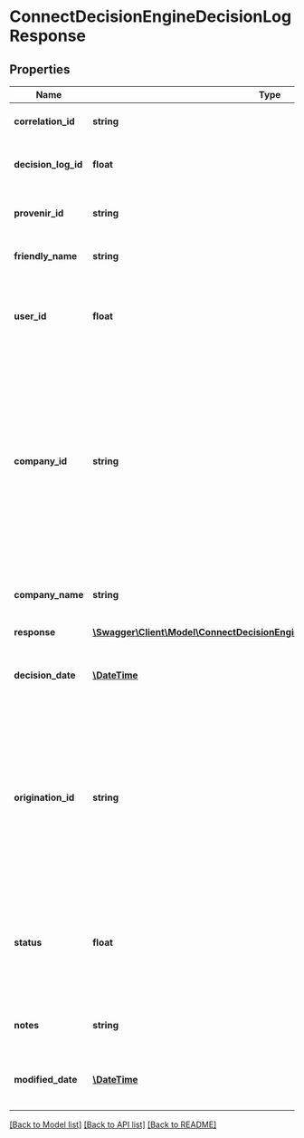 # ConnectDecisionEngineDecisionLogResponse

## Properties
Name | Type | Description | Notes
------------ | ------------- | ------------- | -------------
**correlation_id** | **string** | A unique ID assigned to this request. | [optional] 
**decision_log_id** | **float** | The unique identifier for the decision log. | [optional] 
**provenir_id** | **string** | The unique identifier of the decision tree. | [optional] 
**friendly_name** | **string** | The name of the decision tree. | [optional] 
**user_id** | **float** | The unique identifier for the user&#x27;s account, used across the Creditsafe product suite. | [optional] 
**company_id** | **string** | The connectId of the company that the decision was ran on. A connectId is the primary Company identifier that is used to uniquely identify all companies across Creditsafe&#x27;s Universe and Partner Network. | [optional] 
**company_name** | **string** | The name of the company that the decision was ran on. | [optional] 
**response** | [**\Swagger\Client\Model\ConnectDecisionEngineDecisionLogResponseResponse**](ConnectDecisionEngineDecisionLogResponseResponse.md) |  | [optional] 
**decision_date** | [**\DateTime**](\DateTime.md) | The timestamp that the decision model was run. | [optional] 
**origination_id** | **string** | Displays the optional text passed through to be stored against the decision in the original call to &#x60;/{provenirId}&#x60;. Typically used for internal identifiers (e.g. SalesForce IDs). | [optional] 
**status** | **float** | The status of the decision. typically, 1 is reserved for positive outcomes, 2 for pending status and 3 for negative outcomes. | [optional] 
**notes** | **string** | The notes associated with this decision. | [optional] 
**modified_date** | [**\DateTime**](\DateTime.md) | The timestamp that this decision was last modified. | [optional] 

[[Back to Model list]](../../README.md#documentation-for-models) [[Back to API list]](../../README.md#documentation-for-api-endpoints) [[Back to README]](../../README.md)

